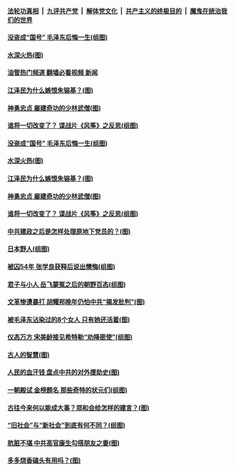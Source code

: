 ####  [法轮功真相](../../../../basic/blob/master/README.md?t=10230831) &nbsp;|&nbsp; [九评共产党](../../../../9ping.md/blob/master/README.md?t=10230831) &nbsp;|&nbsp; [解体党文化](../../../../jtdwh.md/blob/master/README.md?t=10230831)  &nbsp;|&nbsp; [共产主义的终极目的](../../../../gczydzjmd.md/blob/master/README.md?t=10230831) &nbsp;|&nbsp; [魔鬼在统治我们的世界](../../../../mgztzwmdsj.md/blob/master/README.md?t=10230831) 

#### [没盗成“国号” 毛泽东后悔一生(组图)](../pages/p6/1018908.md?t=10230831) 

#### [水深火热(图)](../pages/p6/1019810.md?t=10230831) 

#### [油管热门频道 翻墙必看视频 新闻](http://209.250.226.216:81/youtube.html?10230831)

#### [江泽民为什么嫉恨朱镕基？(图)](../pages/p6/1019435.md?t=10230831) 

#### [神勇忠贞 屡建奇功的少林武僧(图)](../pages/p6/1019664.md?t=10230831) 

#### [谁将一切改变了？ 谍战片《风筝》之反思(组图)](../pages/p6/1018828.md?t=10230831) 


#### [没盗成“国号” 毛泽东后悔一生(组图)](../pages/p6/1018908.md?t=10230831) 

#### [水深火热(图)](../pages/p6/1019810.md?t=10230831) 

#### [江泽民为什么嫉恨朱镕基？(图)](../pages/p6/1019435.md?t=10230831) 

#### [神勇忠贞 屡建奇功的少林武僧(图)](../pages/p6/1019664.md?t=10230831) 

#### [谁将一切改变了？ 谍战片《风筝》之反思(组图)](../pages/p6/1018828.md?t=10230831) 


#### [中共建政之后是怎样处理原地下党员的？(图)](../pages/p6/1019021.md?t=10230831) 

#### [日本野人(组图)](../pages/p6/1019635.md?t=10230831) 

#### [被囚54年 张学良获释后说出懊悔(组图)](../pages/p6/1019484.md?t=10230831) 

#### [君子与小人 岳飞蒙冤之后的朝野百态(组图)](../pages/p6/1012547.md?t=10230831) 

#### [文革惨遭暴打 胡耀邦晚年仍怕中共“揭发批判”(图)](../pages/p6/1019008.md?t=10230831) 

#### [被毛泽东沾染过的8个女人 只有她还活着(图)](../pages/p6/1019531.md?t=10230831) 

#### [仪态万方 宋美龄接见希特勒“劝降密使”(组图)](../pages/p6/1019473.md?t=10230831) 

#### [古人的智慧(图)](../pages/p6/1019488.md?t=10230831) 

#### [人民的血汗钱 盘点中共的对外援助史(图)](../pages/p6/1018996.md?t=10230831) 

#### [一朝殿试 金榜题名 那些奇特的状元们(组图)](../pages/p6/1008546.md?t=10230831) 

#### [古往今来何以能成大事？郑和会给怎样的建言？(图)](../pages/p6/1019449.md?t=10230831) 

#### [“旧社会”与“新社会”到底有何不同？(组图)](../pages/p6/1019277.md?t=10230831) 

#### [肮脏不堪 中共高官康生勾搭朋友之妻(图)](../pages/p6/1018993.md?t=10230831) 

#### [多多烧香磕头有用吗？(图)](../pages/p6/1019365.md?t=10230831) 

<img src='http://gfw-breaker.win/goodnews/indexes/p6.md' width='0px' height='0px'/>

